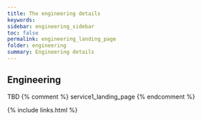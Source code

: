 ```yaml
---
title: The engineering details
keywords:
sidebar: engineering_sidebar
toc: false
permalink: engineering_landing_page
folder: engineering
summary: Engineering details
---
```

## Engineering

TBD
{% comment %} service1_landing_page {% endcomment %}

{% include links.html %}
